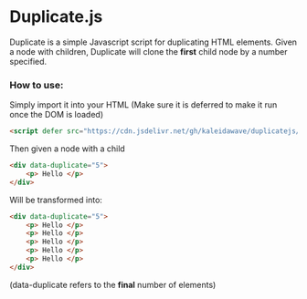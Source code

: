 # Duplicate.js

Duplicate is a simple Javascript script for duplicating HTML elements. Given a node with children, Duplicate will clone the **first** child node by a number specified.

### How to use:

Simply import it into your HTML (Make sure it is deferred to make it run once the DOM is loaded)
```html
<script defer src="https://cdn.jsdelivr.net/gh/kaleidawave/duplicatejs/duplicate.min.js"></script>
```

Then given a node with a child
```html
<div data-duplicate="5">
    <p> Hello </p>
</div>
```

Will be transformed into:
```html
<div data-duplicate="5">
    <p> Hello </p>
    <p> Hello </p>
    <p> Hello </p>
    <p> Hello </p>
    <p> Hello </p>
</div>
```

(data-duplicate refers to the **final** number of elements)
